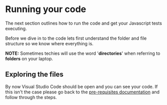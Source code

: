 # Running your code

The next section outlines how to run the code and get your Javascript tests executing.

Before we dive in to the code lets first understand the folder and file structure so we know where everything is.

**NOTE:** Sometimes techies will use the word '**directories**' when referring to **folders** on your laptop.

## Exploring the files

By now Visual Studio Code should be open and you can see your code. If this isn't the case please go back to the [pre-requisites documentation](./PRE-REQUISITES.md) and follow through the steps.


